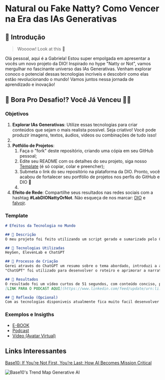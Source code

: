 # Natural ou Fake Natty? Como Vencer na Era das IAs Generativas

## 🚀 Introdução

> Woooow! Look at this 👀

Olá pessoal, aqui é a Gabriela! Estou super empolgada em apresentar a vocês um novo projeto da DIO! Inspirado no hype "Natty or Not", vamos mergulhar no fascinante universo das IAs Generativas. Venham explorar conoco o potencial dessas tecnologias incríveis e descobrir como elas estão revolucionando o mundo! Vamos juntos nessa jornada de aprendizado e inovação!


## 🎯 Bora Pro Desafio!? Você Já Venceu 💪🤓

### Objetivos

1. **Explorar IAs Generativas**: Utilize essas tecnologias para criar conteúdos que sejam o mais realista possível. Seja criativo! Você pode produzir imagens, textos, áudios, vídeos ou combinações de tudo isso!
2. 
1. **Potfólio de Projetos**:
    1. Faça o "fork" deste repositório, criando uma cópia em seu GitHub pessoal;
    2. Edite seu README com os detalhes do seu projeto, siga nosso [Template](#template) (é só copiar, colar e preencher);
    3. Submeta o link do seu repositório na plataforma da DIO. Pronto, você acabou de fortalecer seu portfólio de projetos nos perfis do GitHub e DIO 🚀
    4. 
1. **Efeito de Rede**: Compartilhe seus resultados nas redes sociais com a hashtag **#LabDIONattyOrNot**. Não esqueça de nos marcar: [DIO](https://www.linkedin.com/school/dio-makethechange) e [falvojr](https://www.linkedin.com/in/falvojr).

### Template

```markdown
# Efeitos da Tecnologia no Mundo

## 📒 Descrição
O meu projeto foi feito utilizando um script gerado e sumarizado pelo ChatGPT. O avatar e o vídeo foram produzidos através da plataforma HeyGen, para fins didáticos. O nome do meu avatar é Organa. Escolhi abordar os efeitos da tecnologia no mundo, pois há muitos debates sobre como a tecnologia tem impactado nossas sociedades e se de fato isso pode ser saudável ou não. O vídeo é uma introdução e explicação bem resumidas, mas espero que esse assunto seja pensado com carinho e atenção por cada um de nós.

## 🤖 Tecnologias Utilizadas
HeyGen, ElevenLab e ChatGPT

## 🧐 Processo de Criação
Gerei através do ChatGPT um resumo sobre o tema abordado, introduzi a apresentação, inseri o script na plataforma ElevenLab, fiz o download da descrição em audio, fiz upload do audio no HeyGen e mesclei com um avatar pré-criado.
"ChatGPT" foi utilizado para desenvolver o roteiro e aprimorar a narrativa do podcast. "ElevenLabs" ajudou a criar uma voz sintética envolvente para a narraçã.

## 🚀 Resultados
O resultado foi um vídeo curtos de 51 segundos, com conteúdo conciso, para instigar o conhecimento desse assunto!
[LINK PARA O PODCAST AQUI](https://www.linkedin.com/feed/update/urn:li:activity:7216872537392111616/)

## 💭 Reflexão (Opcional)
Com as tecnologias disponiveis atualmente fica muito facil desenvolver projetos que se distanciam da realidade, mas que, se usados com moderação, podem fazer muito bem para determinados projetos. Sim, as vezes é dificil diferenciar o fake do natural.
```

### Exemplos e Insigths

- [E-BOOK](/exemplos/E-BOOK.md)
- [Podcast](/exemplos/PODCAST.md)
- [Vídeo (Avatar Virtual)](/exemplos/VIDEO.md)

## Links Interessantes

[Base10: If You’re Not First, You’re Last: How AI Becomes Mission Critical](https://base10.vc/post/generative-ai-mission-critical/)

![Base10's Trend Map Generative AI](https://github.com/digitalinnovationone/lab-natty-or-not/assets/730492/f4df26e8-f8f7-4419-8252-c69d73ea930c)
